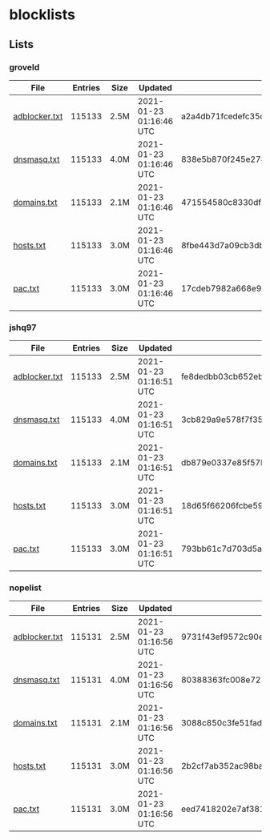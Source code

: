 # blocklists

## Lists

### groveld

|File|Entries|Size|Updated|Hash|
|-|-|-|-|-|
|[adblocker.txt](https://raw.githubusercontent.com/groveld/blocklists/lists/groveld/adblocker.txt)|115133|2.5M|2021-01-23 01:16:46 UTC|a2a4db71fcedefc35d0900d4f3eabb19458198c3|
|[dnsmasq.txt](https://raw.githubusercontent.com/groveld/blocklists/lists/groveld/dnsmasq.txt)|115133|4.0M|2021-01-23 01:16:46 UTC|838e5b870f245e274719cf31aa84e5e898397453|
|[domains.txt](https://raw.githubusercontent.com/groveld/blocklists/lists/groveld/domains.txt)|115133|2.1M|2021-01-23 01:16:46 UTC|471554580c8330df0197c60ee7a129abccef96de|
|[hosts.txt](https://raw.githubusercontent.com/groveld/blocklists/lists/groveld/hosts.txt)|115133|3.0M|2021-01-23 01:16:46 UTC|8fbe443d7a09cb3db82d20339baf112ded292d42|
|[pac.txt](https://raw.githubusercontent.com/groveld/blocklists/lists/groveld/pac.txt)|115133|3.0M|2021-01-23 01:16:46 UTC|17cdeb7982a668e9720dbf4257fa2848b515d7a1|

### jshq97

|File|Entries|Size|Updated|Hash|
|-|-|-|-|-|
|[adblocker.txt](https://raw.githubusercontent.com/groveld/blocklists/lists/jshq97/adblocker.txt)|115133|2.5M|2021-01-23 01:16:51 UTC|fe8dedbb03cb652ebf2015a040a7296749f08837|
|[dnsmasq.txt](https://raw.githubusercontent.com/groveld/blocklists/lists/jshq97/dnsmasq.txt)|115133|4.0M|2021-01-23 01:16:51 UTC|3cb829a9e578f7f354ccac200af6d6ca040603a4|
|[domains.txt](https://raw.githubusercontent.com/groveld/blocklists/lists/jshq97/domains.txt)|115133|2.1M|2021-01-23 01:16:51 UTC|db879e0337e85f57bdf57c94392b824c927cc25a|
|[hosts.txt](https://raw.githubusercontent.com/groveld/blocklists/lists/jshq97/hosts.txt)|115133|3.0M|2021-01-23 01:16:51 UTC|18d65f66206fcbe594db4d59dc45455e9b9a9eb2|
|[pac.txt](https://raw.githubusercontent.com/groveld/blocklists/lists/jshq97/pac.txt)|115133|3.0M|2021-01-23 01:16:51 UTC|793bb61c7d703d5a375e476e6820b741aad8cbed|

### nopelist

|File|Entries|Size|Updated|Hash|
|-|-|-|-|-|
|[adblocker.txt](https://raw.githubusercontent.com/groveld/blocklists/lists/nopelist/adblocker.txt)|115131|2.5M|2021-01-23 01:16:56 UTC|9731f43ef9572c90e971f07d0fd272d16546ae25|
|[dnsmasq.txt](https://raw.githubusercontent.com/groveld/blocklists/lists/nopelist/dnsmasq.txt)|115131|4.0M|2021-01-23 01:16:56 UTC|80388363fc008e72743b426916a0fc337be33d0f|
|[domains.txt](https://raw.githubusercontent.com/groveld/blocklists/lists/nopelist/domains.txt)|115131|2.1M|2021-01-23 01:16:56 UTC|3088c850c3fe51fadef8390691446e92b09a6a94|
|[hosts.txt](https://raw.githubusercontent.com/groveld/blocklists/lists/nopelist/hosts.txt)|115131|3.0M|2021-01-23 01:16:56 UTC|2b2cf7ab352ac98baf6076ec2423c0dbfda4966e|
|[pac.txt](https://raw.githubusercontent.com/groveld/blocklists/lists/nopelist/pac.txt)|115131|3.0M|2021-01-23 01:16:56 UTC|eed7418202e7af3815b968ba8f54e2e48a84b8bd|
